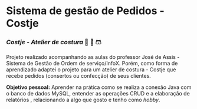 # Sistema de gestão de Pedidos - Costje

### *Costje - Atelier de costura*  :dress: :womans_clothes:	:shorts:

Projeto realizado acompanhando as aulas do professor José de Assis - Sistema de Gestão de Ordem de serviço/InfoX. Porém, como forma de aprendizado adaptei o projeto para um atelier de costura - Costje que recebe pedidos (consertos ou confecção) de seus clientes.

**Objetivo pessoal:** Aprender na prática como se realiza a conexão Java com o banco de dados MySQL, entender as operações CRUD e a elaboração de relatórios , relacionando a algo que gosto e tenho como *hobby*.


